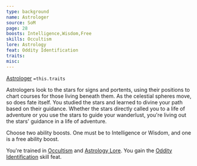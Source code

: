 ```yaml
---
type: background
name: Astrologer 
source: SoM
page: 28
boosts: Intelligence,Wisdom,Free
skills: Occultism
lore: Astrology
feat: Oddity Identification
traits: 
misc: 
---
```


[Astrologer](###%20Astrologer)
`=this.traits`


Astrologers look to the stars for signs and portents, using their positions to chart courses for those living beneath them. As the celestial spheres move, so does fate itself. You studied the stars and learned to divine your path based on their guidance. Whether the stars directly called you to a life of adventure or you use the stars to guide your wanderlust, you're living out the stars' guidance in a life of adventure.

Choose two ability boosts. One must be to Intelligence or Wisdom, and one is a free ability boost.

You're trained in [Occultism](Occultism) and [Astrology Lore](Astrology%20Lore). You gain the [Oddity Identification](Oddity%20Identification) skill feat.

